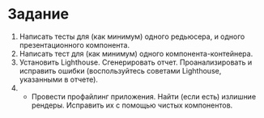 # Задание

1. Написать тесты для (как минимум) одного редьюсера, и одного презентационного компонента.
1. Написать тест для (как минимум) одного компонента-контейнера.
1. Установить Lighthouse. Сгенерировать отчет. Проанализировать и исправить ошибки (воспользуйтесь советами Lighthouse, указанными в отчете).
1. * Провести профайлинг приложения. Найти (если есть) излишние рендеры. Исправить их с помощью чистых компонентов.
